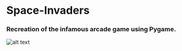 # Space-Invaders

### Recreation of the infamous arcade game using Pygame.

![alt text](https://github.com/GouthamSurendran/Space-Invaders/blob/master/preview.png)
